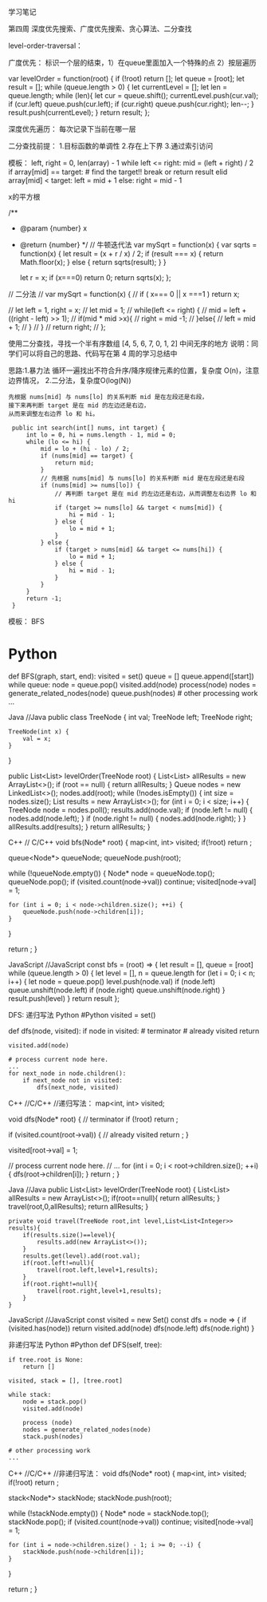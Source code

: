 学习笔记

第四周 深度优先搜索、广度优先搜索、贪心算法、二分查找

level-order-traversal：

广度优先：
标识一个层的结束，1）在queue里面加入一个特殊的点 2）按层遍历

var levelOrder = function(root) {
  if (!root) return [];
  let queue = [root];
  let result = [];
  while (queue.length > 0) {
      let currentLevel = [];
      let len = queue.length;
      while (len){
          let cur = queue.shift();
          currentLevel.push(cur.val);
          if (cur.left) queue.push(cur.left);
          if (cur.right) queue.push(cur.right);
          len--;
      }
      result.push(currentLevel);
  }
  return result;
};

深度优先遍历：
每次记录下当前在哪一层



二分查找前提：
1.目标函数的单调性
2.存在上下界
3.通过索引访问

模板：
left, right = 0, len(array) - 1
while left <= right:
    mid = (left + right) / 2
    if array[mid] == target:
        # find the target!!
        break or return result
    elid array[mid] < target:
        left = mid + 1
    else:
        right = mid - 1

x的平方根

/**
 * @param {number} x
 * @return {number}
 */
// 牛顿迭代法
var mySqrt = function(x) {
    var sqrts = function(x) {
        let result = (x + r / x) / 2;
        if (result === x) {
            return Math.floor(x);
        } else {
            return sqrts(result);
        }
    }

    let r = x;
    if (x===0) return 0;
    return sqrts(x);
};

// 二分法
// var mySqrt = function(x) {
//     if ( x=== 0 || x ===1 ) return x;

//     let left = 1, right = x;
//     let mid = 1;
//     while(left <= right) {
//         mid = left + ((right - left) >> 1);
//         if(mid * mid >x){
//             right = mid -1;
//         }else{
//             left = mid + 1;
//         }
//     }
//     return right;
// };


使用二分查找，寻找一个半有序数组 [4, 5, 6, 7, 0, 1, 2] 中间无序的地方
说明：同学们可以将自己的思路、代码写在第 4 周的学习总结中

思路:1.暴力法 循环一遍找出不符合升序/降序规律元素的位置，复杂度 O(n)，注意边界情况，
     2.二分法，复杂度O(log(N))

    先根据 nums[mid] 与 nums[lo] 的关系判断 mid 是在左段还是右段，
    接下来再判断 target 是在 mid 的左边还是右边，
    从而来调整左右边界 lo 和 hi。

     public int search(int[] nums, int target) {
         int lo = 0, hi = nums.length - 1, mid = 0;
         while (lo <= hi) {
             mid = lo + (hi - lo) / 2;
             if (nums[mid] == target) {
                 return mid;
             }
             // 先根据 nums[mid] 与 nums[lo] 的关系判断 mid 是在左段还是右段
             if (nums[mid] >= nums[lo]) {
                 // 再判断 target 是在 mid 的左边还是右边，从而调整左右边界 lo 和 hi
                 if (target >= nums[lo] && target < nums[mid]) {
                     hi = mid - 1;
                 } else {
                     lo = mid + 1;
                 }
             } else {
                 if (target > nums[mid] && target <= nums[hi]) {
                     lo = mid + 1;
                 } else {
                     hi = mid - 1;
                 }
             }
         }
         return -1;
     }
     
     
     
 模板：
 BFS
# Python
def BFS(graph, start, end):
    visited = set()
	queue = [] 
	queue.append([start]) 
	while queue: 
		node = queue.pop() 
		visited.add(node)
		process(node) 
		nodes = generate_related_nodes(node) 
		queue.push(nodes)
	# other processing work 
	...


Java
//Java
public class TreeNode {
    int val;
    TreeNode left;
    TreeNode right;

    TreeNode(int x) {
        val = x;
    }
}

public List<List<Integer>> levelOrder(TreeNode root) {
    List<List<Integer>> allResults = new ArrayList<>();
    if (root == null) {
        return allResults;
    }
    Queue<TreeNode> nodes = new LinkedList<>();
    nodes.add(root);
    while (!nodes.isEmpty()) {
        int size = nodes.size();
        List<Integer> results = new ArrayList<>();
        for (int i = 0; i < size; i++) {
            TreeNode node = nodes.poll();
            results.add(node.val);
            if (node.left != null) {
                nodes.add(node.left);
            }
            if (node.right != null) {
                nodes.add(node.right);
            }
        }
        allResults.add(results);
    }
    return allResults;
}


C++
// C/C++
void bfs(Node* root) {
  map<int, int> visited;
  if(!root) return ;

  queue<Node*> queueNode;
  queueNode.push(root);

  while (!queueNode.empty()) {
    Node* node = queueNode.top();
    queueNode.pop();
    if (visited.count(node->val)) continue;
    visited[node->val] = 1;

    for (int i = 0; i < node->children.size(); ++i) {
        queueNode.push(node->children[i]);
    }
  }

  return ;
}


JavaScript
//JavaScript
const bfs = (root) => {
  let result = [], queue = [root]
  while (queue.length > 0) {
    let level = [], n = queue.length
    for (let i = 0; i < n; i++) {
      let node = queue.pop()
      level.push(node.val) 
      if (node.left) queue.unshift(node.left)
      if (node.right) queue.unshift(node.right)
    }
    result.push(level)
  }
  return result
};


DFS:
递归写法
Python
#Python
visited = set() 

def dfs(node, visited):
    if node in visited: # terminator
    	# already visited 
    	return 

	visited.add(node) 

	# process current node here. 
	...
	for next_node in node.children(): 
		if next_node not in visited: 
			dfs(next_node, visited)




C++
//C/C++
//递归写法：
map<int, int> visited;

void dfs(Node* root) {
  // terminator
  if (!root) return ;

  if (visited.count(root->val)) {
    // already visited
    return ;
  }

  visited[root->val] = 1;

  // process current node here. 
  // ...
  for (int i = 0; i < root->children.size(); ++i) {
    dfs(root->children[i]);
  }
  return ;
}




Java
//Java
    public List<List<Integer>> levelOrder(TreeNode root) {
        List<List<Integer>> allResults = new ArrayList<>();
        if(root==null){
            return allResults;
        }
        travel(root,0,allResults);
        return allResults;
    }


    private void travel(TreeNode root,int level,List<List<Integer>> results){
        if(results.size()==level){
            results.add(new ArrayList<>());
        }
        results.get(level).add(root.val);
        if(root.left!=null){
            travel(root.left,level+1,results);
        }
        if(root.right!=null){
            travel(root.right,level+1,results);
        }
    }




JavaScript
//JavaScript
const visited = new Set()
const dfs = node => {
  if (visited.has(node)) return
  visited.add(node)
  dfs(node.left)
  dfs(node.right)
}


非递归写法
Python
#Python
def DFS(self, tree): 

	if tree.root is None: 
		return [] 

	visited, stack = [], [tree.root]

	while stack: 
		node = stack.pop() 
		visited.add(node)

		process (node) 
		nodes = generate_related_nodes(node) 
		stack.push(nodes) 

	# other processing work 
	...




C++
//C/C++
//非递归写法：
void dfs(Node* root) {
  map<int, int> visited;
  if(!root) return ;

  stack<Node*> stackNode;
  stackNode.push(root);

  while (!stackNode.empty()) {
    Node* node = stackNode.top();
    stackNode.pop();
    if (visited.count(node->val)) continue;
    visited[node->val] = 1;


    for (int i = node->children.size() - 1; i >= 0; --i) {
        stackNode.push(node->children[i]);
    }
  }

  return ;
}
